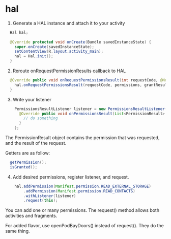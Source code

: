 # hal

1. Generate a HAL instance and attach it to your activity

```java
  Hal hal;
  
  @Override protected void onCreate(Bundle savedInstanceState) {
    super.onCreate(savedInstanceState);
    setContentView(R.layout.activity_main);
    hal = Hal.init();
  }
```

2. Reroute onRequestPermissionResults callback to HAL
```java 
  @Override public void onRequestPermissionsResult(int requestCode, @NonNull String[] permissions, @NonNull int[] grantResults) {
    hal.onRequestPermissionsResult(requestCode, permissions, grantResults);
  }
```

3. Write your listener
```java
    PermissionsResultListener listener = new PermissionsResultListener() {
      @Override public void onPermissionsResult(List<PermissionResult> permissions) {
        // do something 
      }
    };
```

The PermissionResult object contains the permission that was requested, and the result of the request.

Getters are as follow:
```java
  getPermission();
  isGranted();
```

4. Add desired permissions, register listener, and request.
```java
    hal.addPermission(Manifest.permission.READ_EXTERNAL_STORAGE)
        .addPermission(Manifest.permission.READ_CONTACTS)
        .withListener(listener)
        .request(this);
```

You can add one or many permissions. The request() method allows both activities and fragments.


For added flavor, use openPodBayDoors() instead of request(). They do the same thing.
